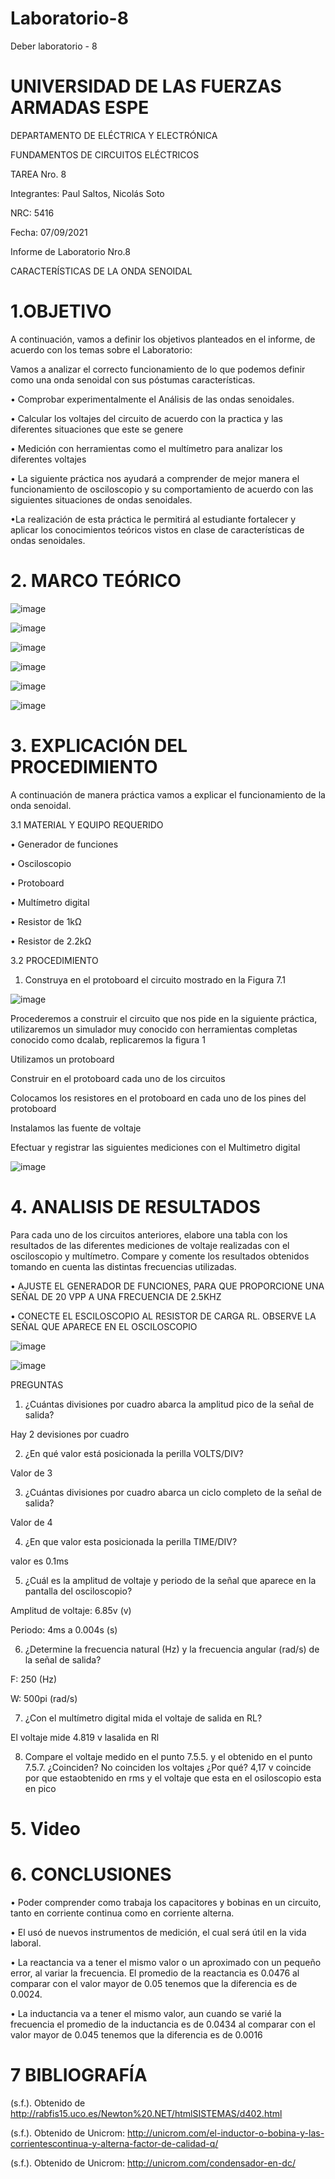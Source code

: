 # Laboratorio-8

Deber laboratorio - 8

# UNIVERSIDAD DE LAS FUERZAS ARMADAS ESPE

DEPARTAMENTO DE ELÉCTRICA Y ELECTRÓNICA 

FUNDAMENTOS DE CIRCUITOS ELÉCTRICOS 

TAREA Nro. 8

Integrantes: Paul Saltos, Nicolás Soto

NRC: 5416

Fecha: 07/09/2021

Informe de Laboratorio Nro.8

CARACTERÍSTICAS DE LA ONDA SENOIDAL 

# 1.OBJETIVO 

A continuación, vamos a definir los objetivos planteados en el informe, de acuerdo con los temas sobre el Laboratorio:

Vamos a analizar el correcto funcionamiento de lo que podemos definir como una onda senoidal con sus póstumas características. 

• Comprobar experimentalmente el Análisis de las ondas senoidales. 

• Calcular los voltajes del circuito de acuerdo con la practica y las diferentes situaciones que este se genere

• Medición con herramientas como el multímetro para analizar los diferentes voltajes 

• La siguiente práctica nos ayudará a comprender de mejor manera el funcionamiento de osciloscopio y su comportamiento de acuerdo con las siguientes situaciones de ondas senoidales.

•La realización de esta práctica le permitirá al estudiante fortalecer y aplicar los conocimientos teóricos vistos en clase de características de ondas senoidales.

# 2. MARCO TEÓRICO 

![image](https://user-images.githubusercontent.com/85178869/132361927-03f90090-3e9c-4bf2-b0c3-7b679cd88b44.png)

![image](https://user-images.githubusercontent.com/85178869/132361980-ec86b0ba-267d-4da2-a030-b5ecf67d3a08.png)

![image](https://user-images.githubusercontent.com/85178869/132362041-cc472b20-1567-4ca4-bb11-4352a53f1eeb.png)

![image](https://user-images.githubusercontent.com/85178869/132362088-465c130b-f768-406e-8955-eef01362ba3a.png)

![image](https://user-images.githubusercontent.com/85178869/132362162-a86e6554-9198-49f9-a646-8e3c695bd80f.png)

![image](https://user-images.githubusercontent.com/85178869/132362224-ba513274-bce8-4297-aff6-affeb5426b77.png)

# 3. EXPLICACIÓN DEL PROCEDIMIENTO 
 
A continuación de manera práctica vamos a explicar el funcionamiento de la onda senoidal.

3.1 MATERIAL Y EQUIPO REQUERIDO 

•	Generador de funciones

•	Osciloscopio 

•	Protoboard

•	Multímetro digital 

•	Resistor de 1kΩ

•	Resistor de 2.2kΩ

3.2 PROCEDIMIENTO 

1. Construya en el protoboard el circuito mostrado en la Figura 7.1

![image](https://user-images.githubusercontent.com/85178869/132362433-03b5d257-a8ce-4ee8-b5f5-bcade10f8510.png)

Procederemos a construir el circuito que nos pide en la siguiente práctica, utilizaremos un simulador muy conocido con herramientas completas conocido como dcalab, replicaremos la figura 1 

Utilizamos un protoboard

Construir en el protoboard cada uno de los circuitos

Colocamos los resistores en el protoboard en cada uno de los pines del protoboard

Instalamos las  fuente de voltaje

Efectuar y registrar las siguientes mediciones con el Multimetro digital

![image](https://user-images.githubusercontent.com/85178869/132363610-edfc7cdd-7ed5-48cb-8765-592687b066c2.png)


# 4. ANALISIS DE RESULTADOS 

Para cada uno de los circuitos anteriores, elabore una tabla con los resultados de las diferentes mediciones de voltaje realizadas con el osciloscopio y multímetro. Compare y comente los resultados obtenidos tomando en cuenta las distintas frecuencias utilizadas.

•	AJUSTE EL GENERADOR DE FUNCIONES, PARA QUE PROPORCIONE UNA SEÑAL DE 20 VPP A UNA FRECUENCIA DE 2.5KHZ

•	CONECTE EL ESCILOSCOPIO AL RESISTOR DE CARGA RL. OBSERVE LA SEÑAL QUE APARECE EN EL OSCILOSCOPIO 

![image](https://user-images.githubusercontent.com/85178869/132363610-edfc7cdd-7ed5-48cb-8765-592687b066c2.png)


![image](https://user-images.githubusercontent.com/85178869/132364578-e15e8cbc-ddf1-472b-9418-052771893544.png)


 PREGUNTAS 
1. ¿Cuántas divisiones por cuadro abarca la amplitud pico de la señal de salida?

Hay 2 devisiones por cuadro

2. ¿En qué valor está posicionada la perilla VOLTS/DIV?

Valor de 3

3. ¿Cuántas divisiones por cuadro abarca un ciclo completo de la señal de salida? 

Valor de 4

4. ¿En que valor esta posicionada la perilla TIME/DIV?

valor es 0.1ms

5. ¿Cuál es la amplitud de voltaje y periodo de la señal que aparece en la pantalla del osciloscopio?

Amplitud de voltaje: 6.85v  (v)

Periodo:   4ms a 0.004s (s)

6. ¿Determine la frecuencia natural (Hz) y la frecuencia angular (rad/s) de la señal de salida?

F:   250  (Hz)

W: 500pi   (rad/s)

7. ¿Con el multímetro digital mida el voltaje de salida en RL?

El voltaje mide 4.819 v lasalida en Rl 

8. Compare el voltaje medido en el punto 7.5.5. y el obtenido en el punto 7.5.7.
¿Coinciden? No coinciden los voltajes  ¿Por qué? 4,17 v coincide por que estaobtenido en rms y el voltaje que esta en el osiloscopio esta en pico 

# 5. Video

# 6. CONCLUSIONES 

•	Poder comprender como trabaja los capacitores y bobinas en un circuito, tanto en corriente continua como en corriente alterna. 

•	 El usó de nuevos instrumentos de medición, el cual será útil en la vida laboral.

•	La reactancia va a tener el mismo valor o un aproximado con un pequeño error, al variar la frecuencia. El promedio de la reactancia es 0.0476 al comparar con el valor mayor de 0.05 tenemos que la diferencia es de 0.0024. 

•	 La inductancia va a tener el mismo valor, aun cuando se varié la frecuencia el promedio de la inductancia es de 0.0434 al comparar con el valor mayor de 0.045 tenemos que la diferencia es de 0.0016 

# 7 BIBLIOGRAFÍA

(s.f.). Obtenido de http://rabfis15.uco.es/Newton%20.NET/htmlSISTEMAS/d402.html

(s.f.). Obtenido de Unicrom: http://unicrom.com/el-inductor-o-bobina-y-las-corrientescontinua-y-alterna-factor-de-calidad-q/

(s.f.). Obtenido de Unicrom: http://unicrom.com/condensador-en-dc/



